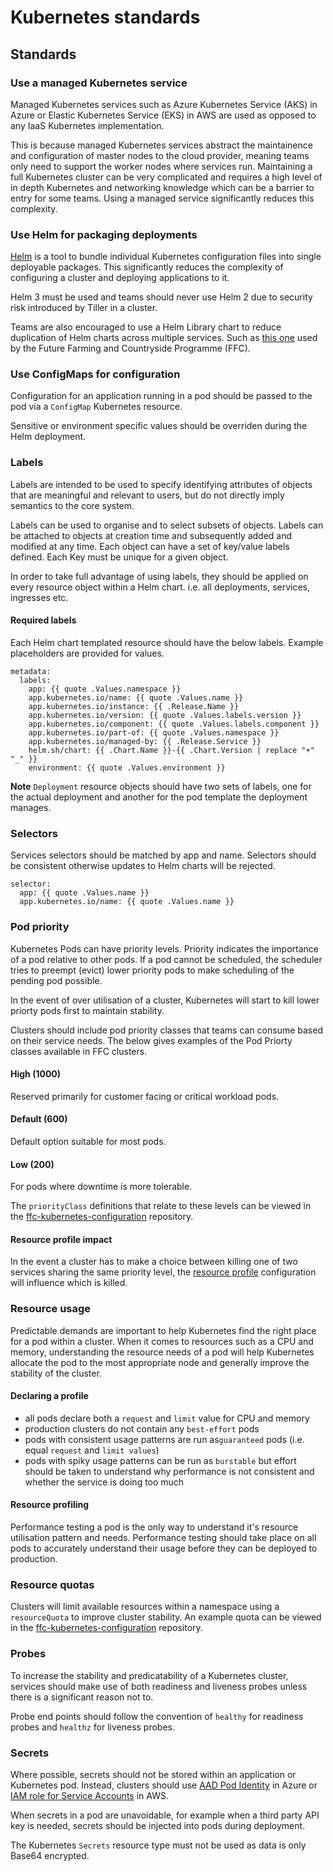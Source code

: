 # Kubernetes standards

## Standards
### Use a managed Kubernetes service
Managed Kubernetes services such as Azure Kubernetes Service (AKS) in Azure or Elastic Kubernetes Service (EKS) in AWS are used as opposed to any IaaS Kubernetes implementation.

This is because managed Kubernetes services abstract the maintainence and configuration of master nodes to the cloud provider, meaning teams only need to support the worker nodes where services run.  Maintaining a full Kubernetes cluster can be very complicated and requires a high level of in depth Kubernetes and networking knowledge which can be a barrier to entry for some teams.  Using a managed service significantly reduces this complexity.

### Use Helm for packaging deployments
[Helm](https://helm.sh/) is a tool to bundle individual Kubernetes configuration files into single deployable packages.  This significantly reduces the complexity of configuring a cluster and deploying applications to it.

Helm 3 must be used and teams should never use Helm 2 due to security risk introduced by Tiller in a cluster.

Teams are also encouraged to use a Helm Library chart to reduce duplication of Helm charts across multiple services.  Such as [this one](https://github.com/DEFRA/ffc-helm-library) used by the Future Farming and Countryside Programme (FFC).

### Use ConfigMaps for configuration
Configuration for an application running in a pod should be passed to the pod via a `ConfigMap` Kubernetes resource.

Sensitive or environment specific values should be overriden during the Helm deployment.

### Labels
Labels are intended to be used to specify identifying attributes of objects that are meaningful and relevant to users, but do not directly imply semantics to the core system. 

Labels can be used to organise and to select subsets of objects. Labels can be attached to objects at creation time and subsequently added and modified at any time. Each object can have a set of key/value labels defined. Each Key must be unique for a given object.

In order to take full advantage of using labels, they should be applied on every resource object within a Helm chart. i.e. all deployments, services, ingresses etc.

#### Required labels
Each Helm chart templated resource should have the below labels. Example placeholders are provided for values.

```
metadata:
  labels:
    app: {{ quote .Values.namespace }}
    app.kubernetes.io/name: {{ quote .Values.name }}
    app.kubernetes.io/instance: {{ .Release.Name }}
    app.kubernetes.io/version: {{ quote .Values.labels.version }}
    app.kubernetes.io/component: {{ quote .Values.labels.component }}
    app.kubernetes.io/part-of: {{ quote .Values.namespace }}
    app.kubernetes.io/managed-by: {{ .Release.Service }}
    helm.sh/chart: {{ .Chart.Name }}-{{ .Chart.Version | replace "+" "_" }}
    environment: {{ quote .Values.environment }}
```

**Note** `Deployment` resource objects should have two sets of labels, one for the actual deployment and another for the pod template the deployment manages.

### Selectors
Services selectors should be matched by app and name. Selectors should be consistent otherwise updates to Helm charts will be rejected.
```
selector:
  app: {{ quote .Values.name }}
  app.kubernetes.io/name: {{ quote .Values.name }}
```

### Pod priority
Kubernetes Pods can have priority levels. Priority indicates the importance of a pod relative to other pods. If a pod cannot be scheduled, the scheduler tries to preempt (evict) lower priority pods to make scheduling of the pending pod possible.

In the event of over utilisation of a cluster, Kubernetes will start to kill lower priorty pods first to maintain stability.

Clusters should include pod priority classes that teams can consume based on their service needs.  The below gives examples of the Pod Priorty classes available in FFC clusters.

#### High (1000) 
Reserved primarily for customer facing or critical workload pods.

#### Default (600)
Default option suitable for most pods.

#### Low (200)
For pods where downtime is more tolerable.

The `priorityClass` definitions that relate to these levels can be viewed in the [ffc-kubernetes-configuration](https://github.com/DEFRA/ffc-kubernetes-configuration/tree/master/priority-classes) repository.

#### Resource profile impact
In the event a cluster has to make a choice between killing one of two services sharing the same priority level, the [resource profile](resource-usage.md) configuration will influence which is killed.

### Resource usage
Predictable demands are important to help Kubernetes find the right place for a pod within a cluster. When it comes to resources such as a CPU and memory, understanding the resource needs of a pod will help Kubernetes allocate the pod to the most appropriate node and generally improve the stability of the cluster.

#### Declaring a profile
- all pods declare both a `request` and `limit` value for CPU and memory
- production clusters do not contain any `best-effort` pods
- pods with consistent usage patterns are run as`guaranteed` pods (i.e. equal `request` and `limit values`)
- pods with spiky usage patterns can be run as `burstable` but effort should be taken to understand why performance is not consistent and whether the service is doing too much

#### Resource profiling
Performance testing a pod is the only way to understand it's resource utilisation pattern and needs. Performance testing should take place on all pods to accurately understand their usage before they can be deployed to production.

### Resource quotas
Clusters will limit available resources within a namespace using a `resourceQuota` to improve cluster stability. An example quota can be viewed in the [ffc-kubernetes-configuration](https://github.com/DEFRA/ffc-kubernetes-configuration/tree/master/resource-quotas) repository.

### Probes
To increase the stability and predicatability of a Kubernetes cluster, services should make use of both readiness and liveness probes unless there is a significant reason not to.

Probe end points should follow the convention of `healthy` for readiness probes and `healthz` for liveness probes.

### Secrets
Where possible, secrets should not be stored within an application or Kubernetes pod.  Instead, clusters should use [AAD Pod Identity](https://github.com/Azure/aad-pod-identity) in Azure or [IAM role for Service Accounts](https://docs.aws.amazon.com/eks/latest/userguide/iam-roles-for-service-accounts.html) in AWS.

When secrets in a pod are unavoidable, for example when a third party API key is needed, secrets should be injected into pods during deployment.

The Kubernetes `Secrets` resource type must not be used as data is only Base64 encrypted.
